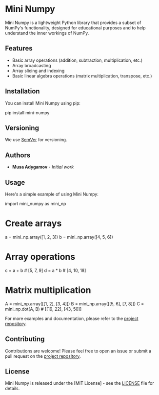 # Mini Numpy

Mini Numpy is a lightweight Python library that provides a subset of NumPy's functionality, designed for educational purposes and to help understand the inner workings of NumPy.

## Features

- Basic array operations (addition, subtraction, multiplication, etc.)
- Array broadcasting
- Array slicing and indexing
- Basic linear algebra operations (matrix multiplication, transpose, etc.)

## Installation

You can install Mini Numpy using pip:

pip install mini-numpy

## Versioning

We use [SemVer](http://semver.org/) for versioning. 

## Authors

* **Musa Adygamov** - *Initial work* 

## Usage

Here's a simple example of using Mini Numpy:

import mini_numpy as mini_np

# Create arrays

a = mini_np.array([1, 2, 3])
b = mini_np.array([4, 5, 6])

# Array operations

c = a + b # [5, 7, 9]
d = a \* b # [4, 10, 18]

# Matrix multiplication

A = mini_np.array([[1, 2], [3, 4]])
B = mini_np.array([[5, 6], [7, 8]])
C = mini_np.dot(A, B) # [[19, 22], [43, 50]]

For more examples and documentation, please refer to the [project repository](https://github.com/musa20930/mini-numpy).

## Contributing

Contributions are welcome! Please feel free to open an issue or submit a pull request on the [project repository](https://github.com/musa20930/mini-numpy).

## License

Mini Numpy is released under the [MIT License] - see the [LICENSE](LICENSE) file for details.

